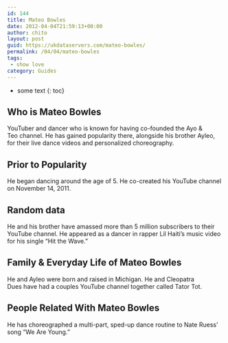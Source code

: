 ```yaml
---
id: 144
title: Mateo Bowles
date: 2012-04-04T21:59:13+00:00
author: chito
layout: post
guid: https://ukdataservers.com/mateo-bowles/
permalink: /04/04/mateo-bowles
tags:
 - show love
category: Guides
---
```


* some text
{: toc}


## Who is  Mateo Bowles
                  
                  
                  
YouTuber and dancer who is known for having co-founded the Ayo & Teo channel. He has gained popularity there, alongside his brother Ayleo, for their live dance videos and personalized choreography.  
                  
                
                
                
## Prior to Popularity 
                  
                  
                  
He began dancing around the age of 5. He co-created his YouTube channel on November 14, 2011. 
                  
                
                
                
## Random data 
                  
                  
                  
He and his brother have amassed more than 5 million subscribers to their YouTube channel. He appeared as a dancer in rapper Lil Haiti&#8217;s music video for his single &#8220;Hit the Wave.&#8221; 
                  
                
                
                
## Family & Everyday Life of Mateo Bowles
                  
                  
                  
He and Ayleo were born and raised in Michigan. He and Cleopatra Dues have had a couples YouTube channel together called Tator Tot.
                  
                
                
                
## People Related With  Mateo Bowles
                  
                  
                  
He has choreographed a multi-part, sped-up dance routine to Nate Ruess&#8217; song &#8220;We Are Young.&#8221; 
                  
                
              
            
          
          
          
    
    
  

